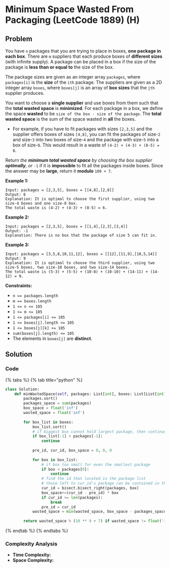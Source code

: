# Minimum Space Wasted From Packaging \(LeetCode 1889\) \(H\)

## Problem

You have `n` packages that you are trying to place in boxes, **one package in each box**. There are `m` suppliers that each produce boxes of **different sizes** \(with infinite supply\). A package can be placed in a box if the size of the package is **less than or equal to** the size of the box.

The package sizes are given as an integer array `packages`, where `packages[i]` is the **size** of the `ith` package. The suppliers are given as a 2D integer array `boxes`, where `boxes[j]` is an array of **box sizes** that the `jth` supplier produces.

You want to choose a **single supplier** and use boxes from them such that the **total wasted space** is **minimized**. For each package in a box, we define the space **wasted** to be `size of the box - size of the package`. The **total wasted space** is the sum of the space wasted in **all** the boxes.

* For example, if you have to fit packages with sizes `[2,3,5]` and the supplier offers boxes of sizes `[4,8]`, you can fit the packages of size-`2` and size-`3` into two boxes of size-`4` and the package with size-`5` into a box of size-`8`. This would result in a waste of `(4-2) + (4-3) + (8-5) = 6`.

Return _the **minimum total wasted space** by choosing the box supplier **optimally**, or_ `-1` if it is **impossible** to fit all the packages inside boxes. Since the answer may be **large**, return it **modulo** `109 + 7`.

**Example 1:**

```text
Input: packages = [2,3,5], boxes = [[4,8],[2,8]]
Output: 6
Explanation: It is optimal to choose the first supplier, using two size-4 boxes and one size-8 box.
The total waste is (4-2) + (4-3) + (8-5) = 6.
```

**Example 2:**

```text
Input: packages = [2,3,5], boxes = [[1,4],[2,3],[3,4]]
Output: -1
Explanation: There is no box that the package of size 5 can fit in.
```

**Example 3:**

```text
Input: packages = [3,5,8,10,11,12], boxes = [[12],[11,9],[10,5,14]]
Output: 9
Explanation: It is optimal to choose the third supplier, using two size-5 boxes, two size-10 boxes, and two size-14 boxes.
The total waste is (5-3) + (5-5) + (10-8) + (10-10) + (14-11) + (14-12) = 9.
```

**Constraints:**

* `n == packages.length`
* `m == boxes.length`
* `1 <= n <= 105`
* `1 <= m <= 105`
* `1 <= packages[i] <= 105`
* `1 <= boxes[j].length <= 105`
* `1 <= boxes[j][k] <= 105`
* `sum(boxes[j].length) <= 105`
* The elements in `boxes[j]` are **distinct**.

## Solution 

### Code

{% tabs %}
{% tab title="python" %}
```python
class Solution:
    def minWastedSpace(self, packages: List[int], boxes: List[List[int]]) -> int:
        packages.sort()
        packages_space = sum(packages)
        box_space = float('inf')
        wasted_space = float('inf')
        
        for box_list in boxes:
            box_list.sort()
            # if biggest box cannot hold largest package, then continue
            if box_list[-1] < packages[-1]:
                continue
            
            pre_id, cur_id, box_space = 0, 0, 0
            
            for box in box_list:
                # if box too small for even the smallest package
                if box < packages[0]:
                    continue
                # find the id that located in the package list 
                # those left to cur_id's package can be contained in the box
                cur_id = bisect.bisect_right(packages, box)
                box_space+=(cur_id - pre_id) * box
                if cur_id >= len(packages):
                    break
                pre_id = cur_id
            wasted_space = min(wasted_space, box_space - packages_space)
        
        return wasted_space % (10 ** 9 + 7) if wasted_space != float('inf') else -
```
{% endtab %}
{% endtabs %}

### Complexity Analysis

* **Time Complexity:**
* **Space Complexity:**


